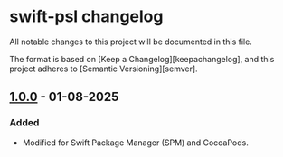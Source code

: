 # swift-psl changelog

All notable changes to this project will be documented in this file.

The format is based on [Keep a Changelog][keepachangelog], and this project
adheres to [Semantic Versioning][semver].

## [1.0.0] - 01-08-2025

### Added

* Modified for Swift Package Manager (SPM) and CocoaPods.

[1.0.0]: https://github.com/amosogra/swift-psl/releases/tag/1.0.0
